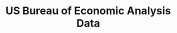 ---
layout: default
code: https://github.com/us-bea/
cost: None
description: The US Bureau of Economic Analysis publishes live data and metrics on
  GDP, industries, government investment and R&D spending, international trade, consumer
  spending and investment. This data is exposed through their API, and also made available
  through an R package (bea.R).
documentation: https://www.bea.gov/data
last_edit: Mon, 19 Jun 2023 16:35:48 GMT
location: https://www.bea.gov/data
maintained_by: Bureau of Economic Analysis
open_access: 'FALSE'
related_publications: https://www.ucl.ac.uk/bartlett/public-purpose/wp2023-02
shortname: bea
tags:
- us
- gdp
- industry
- consumer
- investment
- R&D
title: US Bureau of Economic Analysis Data
uuid: f01d332e-2322-4b6b-872a-da67e294bc44
versioning: 'TRUE'
---